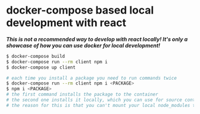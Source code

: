 # docker-compose based local development with react

***This is not a recommended way to develop with react locally! It's only a showcase of how you can use docker for local development!***

```sh
$ docker-compose build
$ docker-compose run --rm client npm i
$ docker-compose up client

# each time you install a package you need to run commands twice 
$ docker-compose run --rm client npm i <PACKAGE>
$ npm i <PACKAGE>
# the first command installs the package to the container
# the second one installs it locally, which you can use for source control
# the reason for this is that you can't mount your local node_modules to the container, because some packages are different on osx/ubuntu/windows
```

